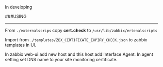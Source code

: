 In developing


###USING
___

From `./externalscrips` copy **cert.check** to `/usr/lib/zabbix/ertenalscripts`

Import from `./templates/ZBX_CERTIFICATE_EXPIRY_CHECK.json` to zabbix templates in UI.

In zabbix web-ui add new host and this host add Interface Agent. In agent setting set DNS name to your site monitoring certificate.



